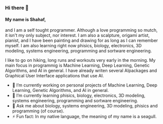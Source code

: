 ### Hi there 👋

#### My name is Shahaf,
and I am a self tought programmer. Although a love programming so mutch, it isn't my only subject, nor interest.
I am also a scalpture, origami artist, pianist, and I have been painting and drawing for as long as I can remember myself.
I am also learning right now phisics, biology, electronics, 3D modeling, systems engineering, programming and sortware engineering.

I like to go on hiking, long runs and workouts very early in the morning.
My main focus in programmig is Machine Learning, Deep Learning, Genetic Algorithms, and AI in general. I have already
writen several AIpackages and Graphical User Interface applications that use AI.

- 🔭 I’m currently working on personal projects of Machine Learning, Deep Learning, Genetic Algorithms, and AI in general.
- 🌱 I’m currently learning phisics, biology, electronics, 3D modeling, systems engineering, programming and sortware engineering.
- 💬 Ask me about biology, systems engineering, 3D modeling, phisics and programming (of course).
- ⚡ Fun fact: In my native language, the meaning of my name is a seagull.
